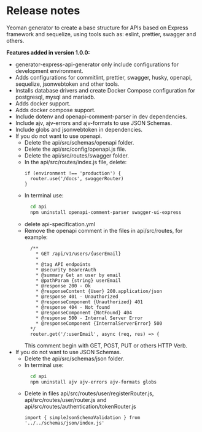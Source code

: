# Release notes

Yeoman generator to create a base structure for APIs based on Express framework and sequelize, using tools such as: eslint, prettier, swagger and others.

**Features added in version 1.0.0:**

- generator-express-api-generator only include configurations for development environment.
- Adds configurations for commitlint, prettier, swagger, husky, openapi, sequelize, jsonwebtoken and other tools.
- Installs database drivers and create Docker Compose configuration for postgresql, mysql and mariadb.
- Adds docker support.
- Adds docker compose support.
- Include dotenv and openapi-comment-parser in dev dependencies.
- Include ajv, ajv-errors and ajv-formats to use JSON Schemas.
- Include globs and jsonwebtoken in dependencies.
- If you do not want to use openapi.
  - Delete the api/src/schemas/openapi folder.
  - Delete the api/src/config/openapi.js file.
  - Delete the api/src/routes/swagger folder.
  - In the api/src/routes/index.js file, delete:
    ```node
    if (environment !== 'production') {
      router.use('/docs', swaggerRouter)
    }
    ```
  - In terminal use:
    ```sh
      cd api
      npm uninstall openapi-comment-parser swagger-ui-express
    ```
  - delete api-specification.yml
  - Remove the openapi comment in the files in api/src/routes, for example:
    ```node
      /**
        * GET /api/v1/users/{userEmail}
        *
        * @tag API endpoints
        * @security BearerAuth
        * @summary Get an user by email
        * @pathParam {string} userEmail
        * @response 200 - Ok
        * @responseContent {User} 200.application/json
        * @response 401 - Unauthorized
        * @responseComponent {Unauthorized} 401
        * @response 404 - Not found
        * @responseComponent {NotFound} 404
        * @response 500 - Internal Server Error
        * @responseComponent {InternalServerError} 500
      */
      router.get('/:userEmail', async (req, res) => {
    ```
    This comment begin with GET, POST, PUT or others HTTP Verb.
- If you do not want to use JSON Schemas.
  - Delete the api/src/schemas/json folder.
  - In terminal use:
    ```sh
      cd api
      npm uninstall ajv ajv-errors ajv-formats globs
    ```
  - Delete in files api/src/routes/user/registerRouter.js, api/src/routes/user/router.js and api/src/routes/authentication/tokenRouter.js
    ```node
    import { simpleJsonSchemaValidation } from '../../schemas/json/index.js'
    ```

